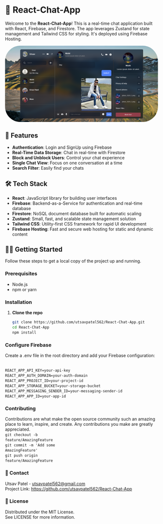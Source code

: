 # 📱 React-Chat-App

Welcome to the **React-Chat-App**! This is a real-time chat application built with React, Firebase, and Firestore. The app leverages Zustand for state management and Tailwind CSS for styling. It's deployed using Firebase Hosting.

<img src="src/Screenshot 2024-06-07 170323.png" style="border-radius:50px;">

## 🚀 Features

- **Authentication**: Login and SignUp using Firebase
- **Real-Time Data Storage**: Chat in real-time with Firestore
- **Block and Unblock Users**: Control your chat experience
- **Single Chat View**: Focus on one conversation at a time
- **Search Filter**: Easily find your chats

## 🛠️ Tech Stack

- **React**: JavaScript library for building user interfaces
- **Firebase**: Backend-as-a-Service for authentication and real-time database
- **Firestore**: NoSQL document database built for automatic scaling
- **Zustand**: Small, fast, and scalable state management solution
- **Tailwind CSS**: Utility-first CSS framework for rapid UI development
- **Firebase Hosting**: Fast and secure web hosting for static and dynamic content

## 🏃‍♂️ Getting Started

Follow these steps to get a local copy of the project up and running.

### Prerequisites

- Node.js
- npm or yarn

### Installation

1. **Clone the repo**

   ```sh
   git clone https://github.com/utsavpatel562/React-Chat-App.git
   cd React-Chat-App
   npm install

### Configure Firebase
<p>Create a .env file in the root directory and add your Firebase configuration:</p>
<code stlye="padding:3px;">
REACT_APP_API_KEY=your-api-key
REACT_APP_AUTH_DOMAIN=your-auth-domain
REACT_APP_PROJECT_ID=your-project-id
REACT_APP_STORAGE_BUCKET=your-storage-bucket
REACT_APP_MESSAGING_SENDER_ID=your-messaging-sender-id
REACT_APP_APP_ID=your-app-id
</code>

### Contributing
Contributions are what make the open source community such an amazing place to learn, inspire, and create. Any contributions you make are greatly appreciated.<br>
<code>git checkout -b feature/AmazingFeature</code><br>
<code>git commit -m 'Add some AmazingFeature'</code><br>
<code>git push origin feature/AmazingFeature</code>

### 📧 Contact
Utsav Patel - utsavpatel562@gmail.com
<br>Project Link: https://github.com/utsavpatel562/React-Chat-App

### 📝 License
Distributed under the MIT License. <br>See LICENSE for more information.
